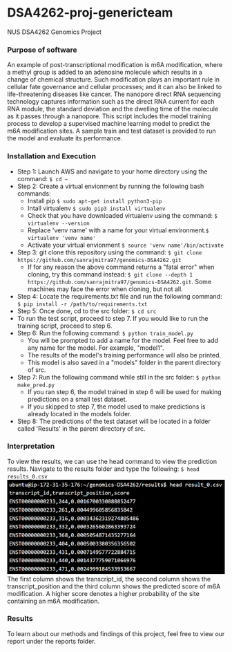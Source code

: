 # DSA4262-proj-genericteam
NUS DSA4262 Genomics Project

### Purpose of software
An example of post-transcriptional modification is m6A modification, where a methyl group is added to an adenosine molecule which results in a change of chemical structure. Such modification plays an important rule in cellular fate governance and cellular processes; and it can also be linked to life-threatening diseases like cancer. The nanopore direct RNA sequencing technology captures information such as the direct RNA current for each RNA module, the standard deviation and the dwelling time of the molecule as it passes through a nanopore. This script includes the model training process to develop a supervised machine learning model to predict the m6A modification sites. A sample train and test dataset is provided to run the model and evaluate its performance.


### Installation and Execution
- Step 1: Launch AWS and navigate to your home directory using the command: ``` $ cd ~ ```
- Step 2: Create a virtual envionment by running the following bash commands:
  - Install pip ``` $ sudo apt-get install python3-pip ```
  - Intall virtualenv ``` $ sudo pip3 install virtualenv ```
  - Check that you have downloaded virtualenv using the command: ``` $ virtualenv --version ```
  - Replace 'venv name' with a name for your virtual environment.``` $ virtualenv 'venv name' ```
  - Activate your virtual envionment ``` $ source 'venv name'/bin/activate ```
- Step 3: git clone this repository using the command: ``` $ git clone https://github.com/sanrajmitra97/genomics-DSA4262.git ```
  - If for any reason the above command returns a "fatal error" when cloning, try this command instead: ``` $ git clone --depth 1 https://github.com/sanrajmitra97/genomics-DSA4262.git ```. Some machines may face the error when cloning, but not all. 
- Step 4: Locate the requirements.txt file and run the following command: ``` $ pip install -r /path/to/requirements.txt ```
- Step 5: Once done, cd to the src folder: ``` $ cd src ```
- To run the test script, proceed to step 7. If you would like to run the training script, proceed to step 6. 
- Step 6: Run the following command: ``` $ python train_model.py ```
  - You will be prompted to add a name for the model. Feel free to add any name for the model. For example, "model1". 
  - The results of the model's training performance will also be printed. 
  - This model is also saved in a "models" folder in the parent directory of src.
- Step 7: Run the following command while still in the src folder: ``` $ python make_pred.py ```
  - If you ran step 6, the model trained in step 6 will be used for making predictions on a small test dataset.
  - If you skipped to step 7, the model used to make predictions is already located in the models folder. 
- Step 8: The predictions of the test dataset will be located in a folder called 'Results' in the parent directory of src. 

 ### Interpretation
 To view the results, we can use the head command to view the prediction results. Navigate to the results folder and type the following: ``` $ head results_0.csv ```
 ![Output](image.png) <br />
 The first column shows the transcript_id, the second column shows the transcript_position and the third column shows the predicted score of m6A modification. A higher score denotes a higher probability of the site containing an m6A modification.

 ### Results
 To learn about our methods and findings of this project, feel free to view our report under the reports folder. 
